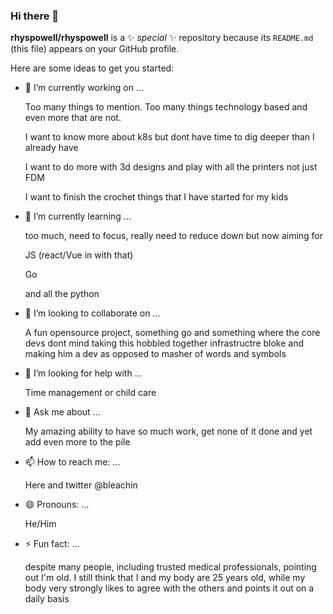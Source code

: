 ### Hi there 👋


**rhyspowell/rhyspowell** is a ✨ _special_ ✨ repository because its `README.md` (this file) appears on your GitHub profile.

Here are some ideas to get you started:

- 🔭 I’m currently working on ...

  Too many things to mention. Too many things technology based and even more that are not.
  
  I want to know more about k8s but dont have time to dig deeper than I already have
  
  I want to do more with 3d designs and play with all the printers not just FDM
  
  I want to finish the crochet things that I have started for my kids
  
- 🌱 I’m currently learning ...

  too much, need to focus, really need to reduce down but now aiming for 
  
  JS (react/Vue in with that)
  
  Go
  
  and all the python
  
- 👯 I’m looking to collaborate on ...
  
  A fun opensource project, something go and something where the core devs dont mind taking this hobbled together infrastructre bloke and making him a dev as opposed to masher of words and symbols
  
- 🤔 I’m looking for help with ...
  
  Time management or child care
  
- 💬 Ask me about ...
  
  My amazing ability to have so much work, get none of it done and yet add even more to the pile
  
- 📫 How to reach me: ...
  
  Here and twitter @bleachin
  
- 😄 Pronouns: ...
  
  He/Him
  
- ⚡ Fun fact: ...
  
  despite many people, including trusted medical professionals, pointing out I'm old. I still think that I and my body are 25 years old, while my body very strongly likes to agree with the others and points it out on a daily basis

